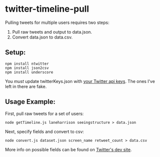 twitter-timeline-pull
=====================

Pulling tweets for multiple users requires two steps:

1. Pull raw tweets and output to data.json.
2. Convert data.json to data.csv.


Setup: 
---

    npm install ntwitter
    npm install json2csv
    npm install underscore

You *must* update twitterKeys.json with [your Twitter api keys](https://github.com/AvianFlu/ntwitter#setup-api). The ones I've left in there are fake.

Usage Example: 
---

First, pull raw tweets for a set of users:

    node getTimeline.js laneharrison seeingstructure > data.json

Next, specify fields and convert to csv:

    node convert.js dataset.json screen_name retweet_count > data.csv

More info on possible fields can be found on [Twitter's dev site](https://dev.twitter.com/docs/platform-objects/tweets).
